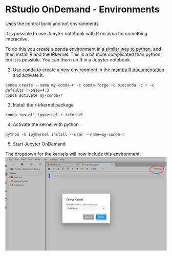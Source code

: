# RStudio OnDemand - Environments

Uses the central build and not environments

It is possible to use Jupyter notebook with R on alma for something interactive.  

To do this you create a conda environment in [a similar way to python](python-ondemand.md), and then install R and the IRkernel.  This is a bit more complicated than python, but it is possible.  You can then run R in a Jupyter notebook.



2. Use conda to create a new environment in the [mamba R documentation](r-scripts.md) and activate it.
```
conda create --name my-conda-r -c conda-forge -c bioconda -c r -c defaults r-base=4.3
conda activate my-conda-r
```

3. Install the r-irkernel package
```shell
conda install ipykernel r-irkernel
```

4. Activate the kernel with python
```shell
python -m ipykernel install --user --name=my-conda-r
```

5. Start Jupyter OnDemand

The dropdown for the kernels will now include this environment:
![alt text](image.png)


